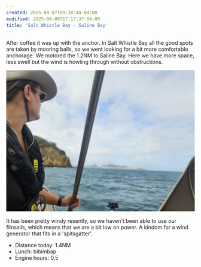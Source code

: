 ```yaml
---
created: 2025-04-07T09:38:44-04:00
modified: 2025-04-09T17:17:37-04:00
title: 'Salt Whistle Bay - Saline Bay'
---
```


After coffee it was up with the anchor. In Salt Whistle Bay all the good spots are taken by mooring balls, so we went looking for a bit more comfortable anchorage. We motored the 1.2NM to Saline Bay. Here we have more space, less swell but the wind is howling through without obstructions.

![Image](../2025/c9930a51509d6c3c9a451d02cbfccb04.jpg) 

It has been pretty windy resently, so we haven't been able to use our flinsails, which means that we are a bit low on power. A kindom for a wind generator that fits in a 'spitsgatter'.

* Distance today: 1.4NM
* Lunch: bibimbap
* Engine hours: 0.5
